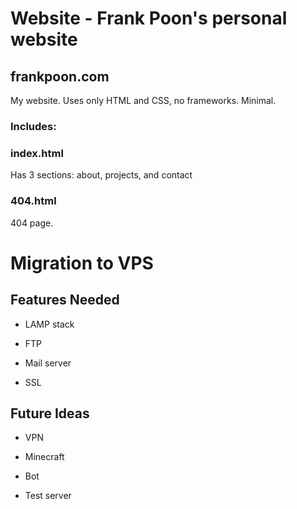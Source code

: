 # Website - Frank Poon's personal website

## frankpoon.com

My website. Uses only HTML and CSS, no frameworks. Minimal.

### Includes:

### index.html

Has 3 sections: about, projects, and contact

### 404.html

404 page.

# Migration to VPS

## Features Needed

- LAMP stack

- FTP

- Mail server

- SSL

## Future Ideas

- VPN

- Minecraft

- Bot

- Test server
